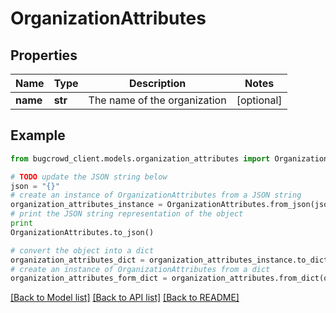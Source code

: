 # OrganizationAttributes


## Properties

Name | Type | Description | Notes
------------ | ------------- | ------------- | -------------
**name** | **str** | The name of the organization | [optional] 

## Example

```python
from bugcrowd_client.models.organization_attributes import OrganizationAttributes

# TODO update the JSON string below
json = "{}"
# create an instance of OrganizationAttributes from a JSON string
organization_attributes_instance = OrganizationAttributes.from_json(json)
# print the JSON string representation of the object
print
OrganizationAttributes.to_json()

# convert the object into a dict
organization_attributes_dict = organization_attributes_instance.to_dict()
# create an instance of OrganizationAttributes from a dict
organization_attributes_form_dict = organization_attributes.from_dict(organization_attributes_dict)
```
[[Back to Model list]](../README.md#documentation-for-models) [[Back to API list]](../README.md#documentation-for-api-endpoints) [[Back to README]](../README.md)


